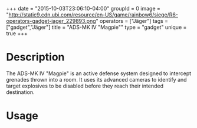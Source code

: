 +++
date = "2015-10-03T23:06:10-04:00"
groupId = 0
image = "http://static9.cdn.ubi.com/resource/en-US/game/rainbow6/siege/R6-operators-gadget-jager_229893.png"
operators = ["Jäger"]
tags = ["gadget","Jäger"]
title = "ADS-MK IV \"Magpie\""
type = "gadget"
unique = true
+++

# Description

The ADS-MK IV "Magpie" is an active defense system designed to intercept grenades thrown into a room.
It uses its advanced cameras to identify and target explosives to be disabled before they reach
their intended destination.

# Usage
